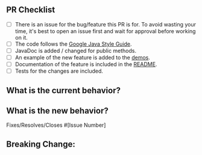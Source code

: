 <!--
Thanks for your contribution!
To help us review your change, please follow the instructions in the template.
-->

<!-- PULL REQUEST TEMPLATE -->
<!-- (Update "[ ]" to "[x]" to check a box) -->

## PR Checklist

- [ ] There is an issue for the bug/feature this PR is for. To avoid wasting your time, it's best to open an issue first and wait for approval before working on it.
- [ ] The code follows the [Google Java Style Guide](https://google.github.io/styleguide/javaguide.html).
- [ ] JavaDoc is added / changed for public methods.
- [ ] An example of the new feature is added to the [demos](https://github.com/dlemmermann/PreferencesFX/tree/develop/preferencesfx-demo/src/main/java/com/dlsc/preferencesfx).
- [ ] Documentation of the feature is included in the [README](https://github.com/dlemmermann/PreferencesFX/blob/develop/README.md).
- [ ] Tests for the changes are included.

## What is the current behavior?
<!-- Please describe the current behavior that you are changing, or link to a relevant issue. -->

## What is the new behavior?
<!-- Describe the changes -->

Fixes/Resolves/Closes #[Issue Number]

## Breaking Change:
<!-- What is breaking and why we have to break it. Remove this section only if it was NOT a breaking change. -->
